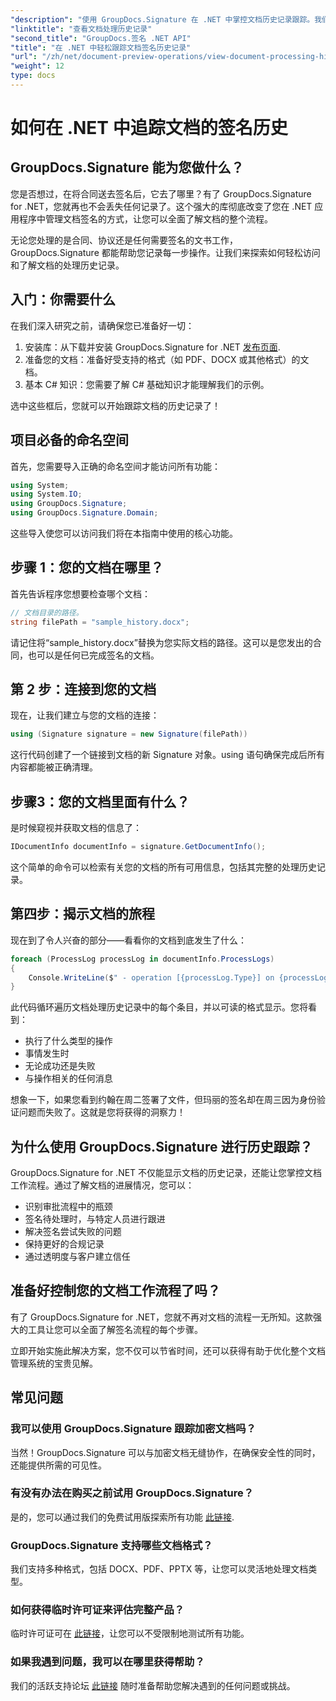 ```yaml
---
"description": "使用 GroupDocs.Signature 在 .NET 中掌控文档历史记录跟踪。我们的分步指南可帮助您监控签名流程并优化工作流程管理。"
"linktitle": "查看文档处理历史记录"
"second_title": "GroupDocs.签名 .NET API"
"title": "在 .NET 中轻松跟踪文档签名历史记录"
"url": "/zh/net/document-preview-operations/view-document-processing-history/"
"weight": 12
type: docs
---
```

# 如何在 .NET 中追踪文档的签名历史

## GroupDocs.Signature 能为您做什么？

您是否想过，在将合同送去签名后，它去了哪里？有了 GroupDocs.Signature for .NET，您就再也不会丢失任何记录了。这个强大的库彻底改变了您在 .NET 应用程序中管理文档签名的方式，让您可以全面了解文档的整个流程。

无论您处理的是合同、协议还是任何需要签名的文书工作，GroupDocs.Signature 都能帮助您记录每一步操作。让我们来探索如何轻松访问和了解文档的处理历史记录。

## 入门：你需要什么

在我们深入研究之前，请确保您已准备好一切：

1. 安装库：从下载并安装 GroupDocs.Signature for .NET [发布页面](https://releases。groupdocs.com/signature/net/).
2. 准备您的文档：准备好受支持的格式（如 PDF、DOCX 或其他格式）的文档。
3. 基本 C# 知识：您需要了解 C# 基础知识才能理解我们的示例。

选中这些框后，您就可以开始跟踪文档的历史记录了！

## 项目必备的命名空间

首先，您需要导入正确的命名空间才能访问所有功能：

```csharp
using System;
using System.IO;
using GroupDocs.Signature;
using GroupDocs.Signature.Domain;
```

这些导入使您可以访问我们将在本指南中使用的核心功能。

## 步骤 1：您的文档在哪里？

首先告诉程序您想要检查哪个文档：

```csharp
// 文档目录的路径。
string filePath = "sample_history.docx";
```

请记住将“sample_history.docx”替换为您实际文档的路径。这可以是您发出的合同，也可以是任何已完成签名的文档。

## 第 2 步：连接到您的文档

现在，让我们建立与您的文档的连接：

```csharp
using (Signature signature = new Signature(filePath))
```

这行代码创建了一个链接到文档的新 Signature 对象。using 语句确保完成后所有内容都能被正确清理。

## 步骤3：您的文档里面有什么？

是时候窥视并获取文档的信息了：

```csharp
IDocumentInfo documentInfo = signature.GetDocumentInfo();
```

这个简单的命令可以检索有关您的文档的所有可用信息，包括其完整的处理历史记录。

## 第四步：揭示文档的旅程

现在到了令人兴奋的部分——看看你的文档到底发生了什么：

```csharp
foreach (ProcessLog processLog in documentInfo.ProcessLogs)
{
    Console.WriteLine($" - operation [{processLog.Type}] on {processLog.Date.ToShortDateString()}. Succeeded/Failed {processLog.Succeeded}/{processLog.Failed}. Message: {processLog.Message}");
}
```

此代码循环遍历文档处理历史记录中的每个条目，并以可读的格式显示。您将看到：
- 执行了什么类型的操作
- 事情发生时
- 无论成功还是失败
- 与操作相关的任何消息

想象一下，如果您看到约翰在周二签署了文件，但玛丽的签名却在周三因为身份验证问题而失败了。这就是您将获得的洞察力！

## 为什么使用 GroupDocs.Signature 进行历史跟踪？

GroupDocs.Signature for .NET 不仅能显示文档的历史记录，还能让您掌控文档工作流程。通过了解文档的进展情况，您可以：

- 识别审批流程中的瓶颈
- 签名待处理时，与特定人员进行跟进
- 解决签名尝试失败的问题
- 保持更好的合规记录
- 通过透明度与客户建立信任

## 准备好控制您的文档工作流程了吗？

有了 GroupDocs.Signature for .NET，您就不再对文档的流程一无所知。这款强大的工具让您可以全面了解签名流程的每个步骤。

立即开始实施此解决方案，您不仅可以节省时间，还可以获得有助于优化整个文档管理系统的宝贵见解。

## 常见问题

### 我可以使用 GroupDocs.Signature 跟踪加密文档吗？

当然！GroupDocs.Signature 可以与加密文档无缝协作，在确保安全性的同时，还能提供所需的可见性。

### 有没有办法在购买之前试用 GroupDocs.Signature？

是的，您可以通过我们的免费试用版探索所有功能 [此链接](https://releases。groupdocs.com/).

### GroupDocs.Signature 支持哪些文档格式？

我们支持多种格式，包括 DOCX、PDF、PPTX 等，让您可以灵活地处理文档类型。

### 如何获得临时许可证来评估完整产品？

临时许可证可在 [此链接](https://purchase.groupdocs.com/temporary-license/)，让您可以不受限制地测试所有功能。

### 如果我遇到问题，我可以在哪里获得帮助？

我们的活跃支持论坛 [此链接](https://forum.groupdocs.com/c/signature/13) 随时准备帮助您解决遇到的任何问题或挑战。